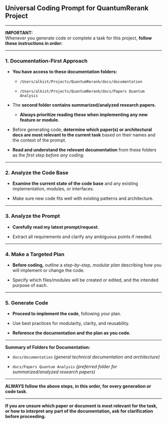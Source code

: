 **Universal Coding Prompt for QuantumRerank Project**
-----------------------------------------------------

* * * * *

**IMPORTANT:**\
Whenever you generate code or complete a task for this project, **follow these instructions in order:**

* * * * *

### **1\. Documentation-First Approach**

-   **You have access to these documentation folders:**

    -   `/Users/alkist/Projects/QuantumRerank/docs/documentation`

    -   `/Users/alkist/Projects/QuantumRerank/docs/Papers Quantum Analysis`

-   The **second folder contains summarized/analyzed research papers.**

    -   **Always prioritize reading these when implementing any new feature or module.**

-   Before generating code, **determine which paper(s) or architectural docs are most relevant to the current task** based on their names and the context of the prompt.

-   **Read and understand the relevant documentation** from these folders as the *first step before any coding.*

* * * * *

### **2\. Analyze the Code Base**

-   **Examine the current state of the code base** and any existing implementation, modules, or interfaces.

-   Make sure new code fits well with existing patterns and architecture.

* * * * *

### **3\. Analyze the Prompt**

-   **Carefully read my latest prompt/request.**

-   Extract all requirements and clarify any ambiguous points if needed.

* * * * *

### **4\. Make a Targeted Plan**

-   **Before coding,** outline a *step-by-step, modular plan* describing how you will implement or change the code.

-   Specify which files/modules will be created or edited, and the intended purpose of each.

* * * * *

### **5\. Generate Code**

-   **Proceed to implement the code**, following your plan.

-   Use best practices for modularity, clarity, and reusability.

-   **Reference the documentation and the plan as you code.**

* * * * *

**Summary of Folders for Documentation:**

-   `docs/documentation` *(general technical documentation and architecture)*

-   `docs/Papers Quantum Analysis` *(preferred folder for summarized/analyzed research papers)*

* * * * *

**ALWAYS follow the above steps, in this order, for every generation or code task.**

* * * * *

**If you are unsure which paper or document is most relevant for the task, or how to interpret any part of the documentation, ask for clarification before proceeding.**